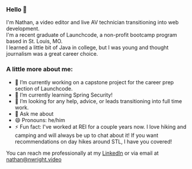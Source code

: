 ### Hello 👋

I'm Nathan, a video editor and live AV technician transitioning into web development.  
I'm a recent graduate of Launchcode, a non-profit bootcamp program based in St. Louis, MO.  
I learned a little bit of Java in college, but I was young and thought journalism was a great career choice.

### A little more about me:

- 🔭 I’m currently working on a capstone project for the career prep section of Launchcode.
- 🌱 I’m currently learning Spring Security!
- 🤔 I’m looking for any help, advice, or leads transitioning into full time work.
- 💬 Ask me about 
- 😄 Pronouns: he/him
- ⚡ Fun fact: I've worked at REI for a couple years now. I love hiking and camping and will always be up to chat about it! If you want recommendations on day hikes around STL, I have you covered!

You can reach me professionally at my [LinkedIn](https://www.linkedin.com/in/nathan422/) or via email at [nathan@nwright.video](mailto:nathan@nwright.video)

